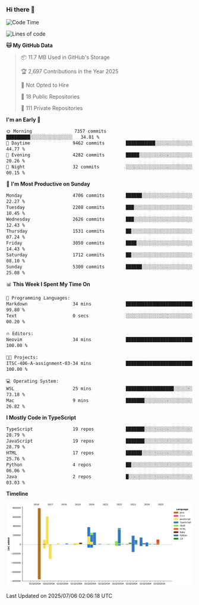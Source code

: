 ### Hi there 👋

<!--
**Clumsy-Coder/Clumsy-Coder** is a ✨ _special_ ✨ repository because its `README.md` (this file) appears on your GitHub profile.

Here are some ideas to get you started:

- 🔭 I’m currently working on ...
- 🌱 I’m currently learning ...
- 👯 I’m looking to collaborate on ...
- 🤔 I’m looking for help with ...
- 💬 Ask me about ...
- 📫 How to reach me: ...
- 😄 Pronouns: ...
- ⚡ Fun fact: ...
-->

<!-- anmol098/waka-readme-stats -->
<!--START_SECTION:waka-->
![Code Time](http://img.shields.io/badge/Code%20Time-1%2C285%20hrs%2039%20mins-blue)

![Lines of code](https://img.shields.io/badge/From%20Hello%20World%20I%27ve%20Written-3.6%20million%20lines%20of%20code-blue)

**🐱 My GitHub Data** 

> 📦 11.7 MB Used in GitHub's Storage 
 > 
> 🏆 2,697 Contributions in the Year 2025
 > 
> 🚫 Not Opted to Hire
 > 
> 📜 18 Public Repositories 
 > 
> 🔑 111 Private Repositories 
 > 
**I'm an Early 🐤** 

```text
🌞 Morning                7357 commits        █████████░░░░░░░░░░░░░░░░   34.81 % 
🌆 Daytime                9462 commits        ███████████░░░░░░░░░░░░░░   44.77 % 
🌃 Evening                4282 commits        █████░░░░░░░░░░░░░░░░░░░░   20.26 % 
🌙 Night                  32 commits          ░░░░░░░░░░░░░░░░░░░░░░░░░   00.15 % 
```
📅 **I'm Most Productive on Sunday** 

```text
Monday                   4706 commits        ██████░░░░░░░░░░░░░░░░░░░   22.27 % 
Tuesday                  2208 commits        ███░░░░░░░░░░░░░░░░░░░░░░   10.45 % 
Wednesday                2626 commits        ███░░░░░░░░░░░░░░░░░░░░░░   12.43 % 
Thursday                 1531 commits        ██░░░░░░░░░░░░░░░░░░░░░░░   07.24 % 
Friday                   3050 commits        ████░░░░░░░░░░░░░░░░░░░░░   14.43 % 
Saturday                 1712 commits        ██░░░░░░░░░░░░░░░░░░░░░░░   08.10 % 
Sunday                   5300 commits        ██████░░░░░░░░░░░░░░░░░░░   25.08 % 
```


📊 **This Week I Spent My Time On** 

```text
💬 Programming Languages: 
Markdown                 34 mins             █████████████████████████   99.80 % 
Text                     0 secs              ░░░░░░░░░░░░░░░░░░░░░░░░░   00.20 % 

🔥 Editors: 
Neovim                   34 mins             █████████████████████████   100.00 % 

🐱‍💻 Projects: 
ITSC-406-A-assignment-03-34 mins             █████████████████████████   100.00 % 

💻 Operating System: 
WSL                      25 mins             ██████████████████░░░░░░░   73.18 % 
Mac                      9 mins              ███████░░░░░░░░░░░░░░░░░░   26.82 % 
```

**I Mostly Code in TypeScript** 

```text
TypeScript               19 repos            ███████░░░░░░░░░░░░░░░░░░   28.79 % 
JavaScript               19 repos            ███████░░░░░░░░░░░░░░░░░░   28.79 % 
HTML                     17 repos            ██████░░░░░░░░░░░░░░░░░░░   25.76 % 
Python                   4 repos             ██░░░░░░░░░░░░░░░░░░░░░░░   06.06 % 
Java                     2 repos             █░░░░░░░░░░░░░░░░░░░░░░░░   03.03 % 
```



**Timeline**

![Lines of Code chart](https://raw.githubusercontent.com/Clumsy-Coder/Clumsy-Coder/main/assets/bar_graph.png)


 Last Updated on 2025/07/06 02:06:18 UTC
<!--END_SECTION:waka-->
